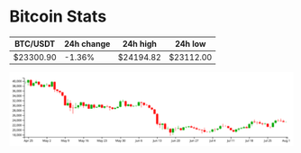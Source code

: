 # Bitcoin Stats

BTC/USDT|24h change|24h high|24h low|
|---|---|---|---|
|$23300.90|-1.36%|$24194.82|$23112.00|

<img src="./chart.svg">
